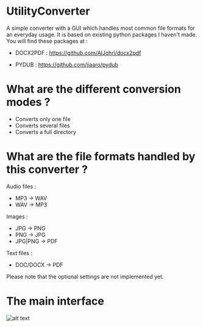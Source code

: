 # UtilityConverter

A simple converter with a GUI which handles most common file formats for an everyday usage. It is based on existing python packages I haven't made.
You will find these packages at :

- DOCX2PDF : https://github.com/AlJohri/docx2pdf

- PYDUB : https://github.com/jiaaro/pydub

# What are the different conversion modes ?

- Converts only one file
- Converts several files
- Converts a full directory

# What are the file formats handled by this converter ?

Audio files :
- MP3 -> WAV
- WAV -> MP3

Images :
- JPG -> PNG
- PNG -> JPG
- JPG|PNG -> PDF

Text files :
- DOC/DOCX -> PDF

Please note that the optional settings are not implemented yet.

# The main interface

![alt text](https://github.com/Mickey-Miky-Low/UtilityConverter/blob/master/interface.png?raw=true)
